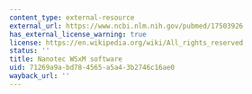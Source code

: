 ```yaml
---
content_type: external-resource
external_url: https://www.ncbi.nlm.nih.gov/pubmed/17503926
has_external_license_warning: true
license: https://en.wikipedia.org/wiki/All_rights_reserved
status: ''
title: Nanotec WSxM software
uid: 71269a9a-bd78-4565-a5a4-3b2746c16ae0
wayback_url: ''
---
```

